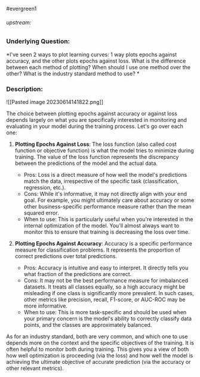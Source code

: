 #evergreen1 
###### upstream: 

### Underlying Question: 

*I've seen 2 ways to plot learning curves: 1 way plots epochs against accuracy, and the other plots epochs against loss. What is the difference between each method of plotting? When should I use one method over the other? What is the industry standard method to use? *

### Description: 

![[Pasted image 20230614141822.png]]

The choice between plotting epochs against accuracy or against loss depends largely on what you are specifically interested in monitoring and evaluating in your model during the training process. Let's go over each one:

1.  **Plotting Epochs Against Loss**: The loss function (also called cost function or objective function) is what the model tries to minimize during training. The value of the loss function represents the discrepancy between the predictions of the model and the actual data.
    
    -   Pros: Loss is a direct measure of how well the model's predictions match the data, irrespective of the specific task (classification, regression, etc.).
    -   Cons: While it's informative, it may not directly align with your end goal. For example, you might ultimately care about accuracy or some other business-specific performance measure rather than the mean squared error.
    -   When to use: This is particularly useful when you're interested in the internal optimization of the model. You'll almost always want to monitor this to ensure that training is decreasing the loss over time.
2.  **Plotting Epochs Against Accuracy**: Accuracy is a specific performance measure for classification problems. It represents the proportion of correct predictions over total predictions.
    
    -   Pros: Accuracy is intuitive and easy to interpret. It directly tells you what fraction of the predictions are correct.
    -   Cons: It may not be the best performance measure for imbalanced datasets. It treats all classes equally, so a high accuracy might be misleading if one class is significantly more prevalent. In such cases, other metrics like precision, recall, F1-score, or AUC-ROC may be more informative.
    -   When to use: This is more task-specific and should be used when your primary concern is the model's ability to correctly classify data points, and the classes are approximately balanced.

As for an industry standard, both are very common, and which one to use depends more on the context and the specific objectives of the training. It is often helpful to monitor both during training. This gives you a view of both how well optimization is proceeding (via the loss) and how well the model is achieving the ultimate objective of accurate prediction (via the accuracy or other relevant metrics).